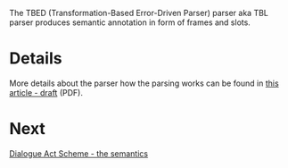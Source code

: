 The TBED (Transformation-Based Error-Driven Parser) parser aka TBL parser produces semantic annotation in form of frames and slots.

# Details #

More details about the parser how the parsing works can be found in [this article - draft](http://tbed-parser.googlecode.com/svn/trunk/doc/paper-1/is2008.pdf) (PDF).

# Next #

[Dialogue Act Scheme - the semantics](DialogueActScheme.md)
